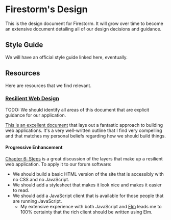 # Firestorm's Design

This is the design document for Firestorm.  It will grow over time to become an
extensive document detailing all of our design decisions and guidance.

## Style Guide

We will have an official style guide linked here, eventually.

## Resources

Here are resources that we find relevant.

### [Resilient Web Design](https://resilientwebdesign.com/)

TODO: We should identify all areas of this document that are explicit guidance
for our application.

[This is an excellent document](https://resilientwebdesign.com/) that lays out a
fantastic approach to building web applications.  It's a very well-written
outline that I find very compelling and that matches my personal beliefs
regarding how we should build things.

#### Progressive Enhancement

[Chapter 6: Steps](https://resilientwebdesign.com/chapter6/) is a great
discussion of the layers that make up a resilient web application.  To apply it
to our forum software:

- We should build a basic HTML version of the site that is accessibly with no
  CSS and no JavaScript.
- We should add a stylesheet that makes it look nice and makes it easier to
  read.
- We should add a JavaScript client that is available for those people that are
  running JavaScript.
  - My extensive experience with both JavaScript and
    [Elm](http://www.elm-lang.org) leads me to 100% certainty that the rich
    client should be written using Elm.
